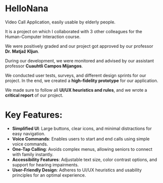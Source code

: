 # HelloNana

Video Call Application, easily usable by elderly people.

It is a project on which I collaborated with 3 other colleagues for the Human-Computer Interaction course.

We were positively graded and our project got approved by our professor **Dr. Matjaž Kljun**.

During our development, we were monitored and advised by our assistant professor **Cuauhtli Campos Mijangos**.

We conducted user tests, surveys, and different design sprints for our project. In the end, we created a **high-fidelity prototype** for our application.

We made sure to follow all **UI/UX heuristics and rules**, and we wrote a **critical report** of our project.

# Key Features: 
- **Simplified UI**: Large buttons, clear icons, and minimal distractions for easy navigation.
- **Voice Commands**: Enables users to start and end calls using simple voice commands.
- **One-Tap Calling**: Avoids complex menus, allowing seniors to connect with family instantly.
- **Accessibility Features**: Adjustable text size, color contrast options, and support for hearing impairments.
- **User-Friendly Design**: Adheres to UI/UX heuristics and usability principles for an optimal experience.
